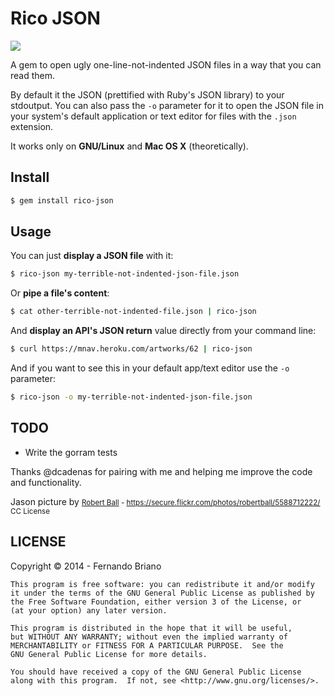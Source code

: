 # Rico JSON

![](http://i.imgur.com/D10XVTS.jpg)

A gem to open ugly one-line-not-indented JSON files in a way that you
can read them.

By default it the JSON (prettified with Ruby's JSON library)
to your stdoutput. You can also pass the `-o` parameter for it to open
the JSON file in your system's default application or text editor for
files with the `.json` extension.

It works only on **GNU/Linux** and **Mac OS X** (theoretically).

## Install

```bash
$ gem install rico-json
```

## Usage

You can just **display a JSON file** with it:
```bash
$ rico-json my-terrible-not-indented-json-file.json
```

Or **pipe a file's content**:
```bash
$ cat other-terrible-not-indented-file.json | rico-json
```

And **display an API's JSON return** value directly from your command line:
```bash
$ curl https://mnav.heroku.com/artworks/62 | rico-json
```

And if you want to see this in your default app/text editor use the
`-o` parameter:
```bash
$ rico-json -o my-terrible-not-indented-json-file.json
```

## TODO
 * Write the gorram tests

Thanks @dcadenas for pairing with me and helping me improve the code and
functionality.

Jason picture by
<small>[Robert Ball](https://secure.flickr.com/photos/robertball/) -
https://secure.flickr.com/photos/robertball/5588712222/ CC
License</small>

## LICENSE

Copyright © 2014 - Fernando Briano

    This program is free software: you can redistribute it and/or modify
    it under the terms of the GNU General Public License as published by
    the Free Software Foundation, either version 3 of the License, or
    (at your option) any later version.

    This program is distributed in the hope that it will be useful,
    but WITHOUT ANY WARRANTY; without even the implied warranty of
    MERCHANTABILITY or FITNESS FOR A PARTICULAR PURPOSE.  See the
    GNU General Public License for more details.

    You should have received a copy of the GNU General Public License
    along with this program.  If not, see <http://www.gnu.org/licenses/>.
